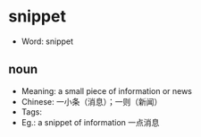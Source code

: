 # snippet

- Word: snippet

## noun

- Meaning: a small piece of information or news
- Chinese: 一小条（消息）；一则（新闻）
- Tags: 
- Eg.: a snippet of information 一点消息

